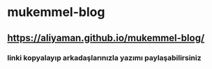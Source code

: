# mukemmel-blog
## https://aliyaman.github.io/mukemmel-blog/
### linki kopyalayıp arkadaşlarınızla yazımı paylaşabilirsiniz


